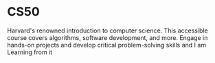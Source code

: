 # CS50
 Harvard's renowned introduction to computer science. This accessible course covers algorithms, software development, and more. Engage in hands-on projects and develop critical problem-solving skills and I am Learning from it